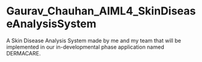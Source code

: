 # Gaurav_Chauhan_AIML4_SkinDiseaseAnalysisSystem
A Skin Disease Analysis System made by me and my team that  will be implemented in our in-developmental phase application named DERMACARE.
